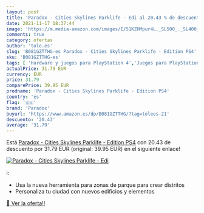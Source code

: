 ```yaml
---
layout: post
title: 'Paradox - Cities Skylines Parklife - Edi al 20.43 % de descuento'
date: 2021-11-17 18:37:44
image: 'https://m.media-amazon.com/images/I/51KZHMpur4L._SL500_._SL400_.jpg'
comments: true
category: ofertas
author: 'tole.es'
slug: 'B081GZTTHG-es Paradox - Cities Skylines Parklife - Edition PS4'
sku: 'B081GZTTHG-es'
tags: [ 'Hardware y juegos para PlayStation 4','Juegos para PlayStation 4','Videojuegos','paradox','ps4', ]
actualPrice: 31.79 EUR
currency: EUR
price: 31.79
comparePrice: 39.95 EUR
prodname: 'Paradox - Cities Skylines Parklife - Edition PS4'
country: 'es'
flag: '🇪🇸'
brand: 'Paradox'
buyurl: 'https://www.amazon.es/dp/B081GZTTHG/?tag=tolees-21'
descuento: '20.43'
average: '31.79'
---
```


Está [Paradox - Cities Skylines Parklife - Edition PS4](https://www.amazon.es/dp/B081GZTTHG/?tag=tolees-21) con 20.43 de descuento por 31.79 EUR (original: 39.95 EUR) en el siguiente enlace!

[![Paradox - Cities Skylines Parklife - Edi](https://m.media-amazon.com/images/I/51KZHMpur4L._SL500_._SL400_.jpg)](https://www.amazon.es/dp/B081GZTTHG/?tag=tolees-21)

ℹ️:

- Usa la nueva herramienta para zonas de parque para crear distritos
- Personaliza tu ciudad con nuevos edificios y elementos

[🛒 Ver la oferta!!](https://www.amazon.es/dp/B081GZTTHG/?tag=tolees-21)
